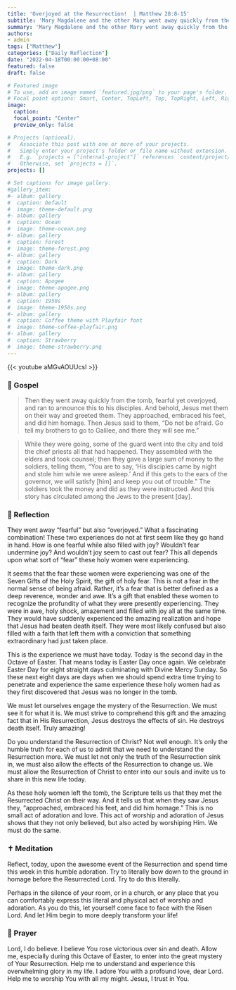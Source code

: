 ```yaml
---
title: 'Overjoyed at the Resurrection!  | Matthew 28:8-15'
subtitle: 'Mary Magdalene and the other Mary went away quickly from the tomb, fearful yet overjoyed, and ran to announce the news to his disciples.  And behold, Jesus met them on their way and greeted them.  Matthew 28:8–9'
summary: 'Mary Magdalene and the other Mary went away quickly from the tomb, fearful yet overjoyed, and ran to announce the news to his disciples.  And behold, Jesus met them on their way and greeted them.  Matthew 28:8–9'
authors:
- admin
tags: ["Matthew"]
categories: ["Daily Reflection"]
date: "2022-04-18T00:00:00+08:00"
featured: false
draft: false

# Featured image
# To use, add an image named `featured.jpg/png` to your page's folder.
# Focal point options: Smart, Center, TopLeft, Top, TopRight, Left, Right, BottomLeft, Bottom, BottomRight
image:
  caption:
  focal_point: "Center"
  preview_only: false

# Projects (optional).
#   Associate this post with one or more of your projects.
#   Simply enter your project's folder or file name without extension.
#   E.g. `projects = ["internal-project"]` references `content/project/deep-learning/index.md`.
#   Otherwise, set `projects = []`.
projects: []

# Set captions for image gallery.
#gallery_item:
#- album: gallery
#  caption: Default
#  image: theme-default.png
#- album: gallery
#  caption: Ocean
#  image: theme-ocean.png
#- album: gallery
#  caption: Forest
#  image: theme-forest.png
#- album: gallery
#  caption: Dark
#  image: theme-dark.png
#- album: gallery
#  caption: Apogee
#  image: theme-apogee.png
#- album: gallery
#  caption: 1950s
#  image: theme-1950s.png
#- album: gallery
#  caption: Coffee theme with Playfair font
#  image: theme-coffee-playfair.png
#- album: gallery
#  caption: Strawberry
#  image: theme-strawberry.png
---
```


{{< youtube aMGvAOUUcsI >}}

### :love_letter: Gospel
> Then they went away quickly from the tomb, fearful yet overjoyed, and ran to announce this to his disciples. And behold, Jesus met them on their way and greeted them. They approached, embraced his feet, and did him homage. Then Jesus said to them, “Do not be afraid. Go tell my brothers to go to Galilee, and there they will see me.”

> While they were going, some of the guard went into the city and told the chief priests all that had happened. They assembled with the elders and took counsel; then they gave a large sum of money to the soldiers, telling them, “You are to say, ‘His disciples came by night and stole him while we were asleep.’ And if this gets to the ears of the governor, we will satisfy [him] and keep you out of trouble.” The soldiers took the money and did as they were instructed. And this story has circulated among the Jews to the present [day].

### :speech_balloon: Reflection
They went away “fearful” but also “overjoyed.”  What a fascinating combination!  These two experiences do not at first seem like they go hand in hand.  How is one fearful while also filled with joy?  Wouldn’t fear undermine joy?  And wouldn’t joy seem to cast out fear?  This all depends upon what sort of “fear” these holy women were experiencing.  

It seems that the fear these women were experiencing was one of the Seven Gifts of the Holy Spirit, the gift of holy fear.  This is not a fear in the normal sense of being afraid.  Rather, it’s a fear that is better defined as a deep reverence, wonder and awe.  It’s a gift that enabled these women to recognize the profundity of what they were presently experiencing.  They were in awe, holy shock, amazement and filled with joy all at the same time.  They would have suddenly experienced the amazing realization and hope that Jesus had beaten death itself.  They were most likely confused but also filled with a faith that left them with a conviction that something extraordinary had just taken place.  

This is the experience we must have today.  Today is the second day in the Octave of Easter.  That means today is Easter Day once again.  We celebrate Easter Day for eight straight days culminating with Divine Mercy Sunday.  So these next eight days are days when we should spend extra time trying to penetrate and experience the same experience these holy women had as they first discovered that Jesus was no longer in the tomb.

We must let ourselves engage the mystery of the Resurrection.  We must see it for what it is.  We must strive to comprehend this gift and the amazing fact that in His Resurrection, Jesus destroys the effects of sin.  He destroys death itself.  Truly amazing!

Do you understand the Resurrection of Christ?  Not well enough.  It’s only the humble truth for each of us to admit that we need to understand the Resurrection more.  We must let not only the truth of the Resurrection sink in, we must also allow the effects of the Resurrection to change us.  We must allow the Resurrection of Christ to enter into our souls and invite us to share in this new life today.

As these holy women left the tomb, the Scripture tells us that they met the Resurrected Christ on their way.  And it tells us that when they saw Jesus they, “approached, embraced his feet, and did him homage.”  This is no small act of adoration and love.  This act of worship and adoration of Jesus shows that they not only believed, but also acted by worshiping Him.  We must do the same.

### :latin_cross: Meditation
Reflect, today, upon the awesome event of the Resurrection and spend time this week in this humble adoration.  Try to literally bow down to the ground in homage before the Resurrected Lord.  Try to do this literally.

Perhaps in the silence of your room, or in a church, or any place that you can comfortably express this literal and physical act of worship and adoration.  As you do this, let yourself come face to face with the Risen Lord.  And let Him begin to more deeply transform your life!

### :pray: Prayer
Lord, I do believe.  I believe You rose victorious over sin and death.  Allow me, especially during this Octave of Easter, to enter into the great mystery of Your Resurrection.  Help me to understand and experience this overwhelming glory in my life.  I adore You with a profound love, dear Lord. Help me to worship You with all my might.  Jesus, I trust in You.

